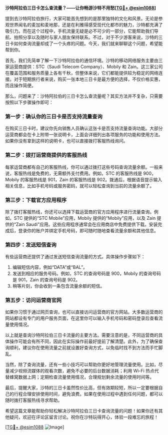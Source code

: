 **沙特阿拉伯三日卡怎么查流量？——让你畅游沙特不用愁[[TG💪+ @esim1088](https://t.me/s/esim1088)]**

提到去沙特阿拉伯旅行，大家可能首先想到的是那里独特的文化和风景。无论是参观世界闻名的麦加和麦地那，还是在利雅得感受现代化都市的魅力，沙特都充满了吸引力。而在这个过程中，手机流量无疑是必不可少的一部分，它能帮助我们导航、拍照分享以及随时与家人朋友保持联系。不过，对于不少游客来说，沙特的三日卡如何查询流量却成了一个头疼的问题。今天，我们就来聊聊这个问题，希望能帮到你。

首先，我们先简单了解一下沙特阿拉伯的通信环境。沙特的移动网络服务主要由三家运营商提供：STC（Saudi Telecom Company）、Mobily 和 Zain。这三家公司在覆盖范围和服务质量上各有千秋，但整体来说，它们都能提供较为稳定的网络连接。对于短期旅行者来说，购买一张本地三日卡是最方便的选择，不仅价格实惠，而且操作简便。

那么，问题来了：沙特阿拉伯的三日卡怎么查流量呢？其实方法并不复杂，只需要按照以下步骤操作即可：

### **第一步：确认你的三日卡是否支持流量查询**
在购买三日卡时，建议你先向销售人员确认这张卡是否支持流量查询功能。大部分运营商都会在卡上附带一张说明卡，上面会详细列出各项服务的功能和使用方法。如果你没有拿到这样的说明卡，也可以直接拨打客服热线询问。

### **第二步：拨打运营商提供的客服热线**
每家运营商都有自己的客服热线，你可以通过拨打这些号码查询流量余额。一般来说，客服热线是免费的，无需额外支付费用。例如，STC 的客服热线是 900，Mobily 的客服热线是 901，Zain 的客服热线是 902。拨通后，根据语音提示输入相关信息，比如手机号码或服务密码，就可以轻松查询到当前的流量余额了。

### **第三步：下载官方应用程序**
除了拨打客服热线，你还可以选择下载运营商的官方应用程序进行流量查询。例如，STC 提供的“STC Mobile”应用，Mobily 提供的“Mobily”应用，以及 Zain 提供的“Zain Saudi”应用。这些应用程序通常会在应用商店中免费提供下载。安装完成后，登录你的账户并绑定手机号码，即可随时随地查看流量余额和其他信息。

### **第四步：发送短信查询**
有些运营商还提供了通过发送短信查询流量的方式。具体操作步骤如下：
1. 编辑短信内容，例如“DATA”或“BAL”。
2. 发送到相应的服务号码。例如，STC 的查询号码是 900，Mobily 的查询号码是 901，Zain 的查询号码是 902。
3. 稍等片刻，你会收到一条包含流量余额的短信。

### **第五步：访问运营商官网**
如果你习惯于通过网页查询，也可以直接访问运营商的官方网站。大多数运营商的网站都设有专门的用户服务页面，在这里你可以输入手机号码和密码登录后查看流量使用情况。

以上就是查询沙特阿拉伯三日卡流量的主要方法。需要注意的是，不同运营商的具体操作可能会有所不同，因此在实际操作前最好提前了解清楚。此外，为了确保查询顺利，建议你在使用流量之前就设置好查询方式，以免临时找不到方法而手忙脚乱。

当然，除了查询流量，还有一些小技巧可以帮助你更好地管理流量使用。比如，尽量减少视频流媒体的观看次数，避免不必要的后台数据消耗；利用 Wi-Fi 热点代替蜂窝数据上网；定期检查流量使用情况，合理规划剩余流量的使用时间等。

最后，提醒大家，沙特的三日卡虽然性价比高，但有效期较短，所以一定要根据自己的行程合理安排使用时间，避免浪费。如果在使用过程中遇到任何问题，都可以随时拨打客服热线寻求帮助。

希望这篇文章能帮助你轻松解决沙特阿拉伯三日卡查询流量的问题！如果你还有其他疑问，欢迎在评论区留言讨论。祝你在沙特玩得开心，体验一段难忘的旅程！

[[TG💪+ @esim1088](https://t.me/s/esim1088) ![Image](https://i.postimg.cc/4NQfJmqS/Snipaste-2025-05-13-00-14-12.png)]